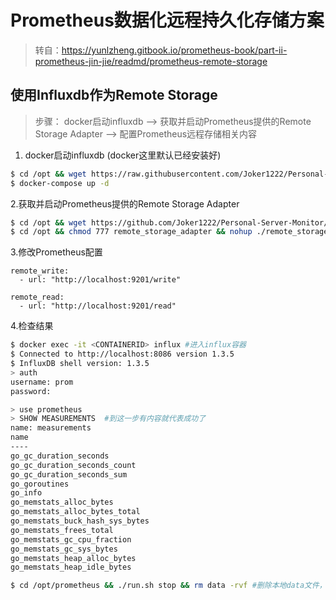 # Prometheus数据化远程持久化存储方案
> 转自：https://yunlzheng.gitbook.io/prometheus-book/part-ii-prometheus-jin-jie/readmd/prometheus-remote-storage

## 使用Influxdb作为Remote Storage
> 步骤： docker启动influxdb --> 获取并启动Prometheus提供的Remote Storage Adapter --> 配置Prometheus远程存储相关内容

1. docker启动influxdb (docker这里默认已经安装好)<br>
~~~bash
$ cd /opt && wget https://raw.githubusercontent.com/Joker1222/Personal-Server-Monitor/master/remote_storage/docker-compose.yml
$ docker-compose up -d
~~~

2.获取并启动Prometheus提供的Remote Storage Adapter
~~~bash
$ cd /opt && wget https://github.com/Joker1222/Personal-Server-Monitor/raw/master/remote_storage/remote_storage_adapter
$ cd /opt && chmod 777 remote_storage_adapter && nohup ./remote_storage_adapter --influxdb-url=http://localhost:8086 --influxdb.username=prom --influxdb.database=prometheus --influxdb.retention-policy=autogen > remote.log &
~~~

3.修改Prometheus配置
~~~vim
remote_write:
  - url: "http://localhost:9201/write"

remote_read:
  - url: "http://localhost:9201/read"
~~~

4.检查结果
~~~bash
$ docker exec -it <CONTAINERID> influx #进入influx容器
$ Connected to http://localhost:8086 version 1.3.5
$ InfluxDB shell version: 1.3.5
> auth
username: prom
password:

> use prometheus
> SHOW MEASUREMENTS  #到这一步有内容就代表成功了
name: measurements
name
----
go_gc_duration_seconds
go_gc_duration_seconds_count
go_gc_duration_seconds_sum
go_goroutines
go_info
go_memstats_alloc_bytes
go_memstats_alloc_bytes_total
go_memstats_buck_hash_sys_bytes
go_memstats_frees_total
go_memstats_gc_cpu_fraction
go_memstats_gc_sys_bytes
go_memstats_heap_alloc_bytes
go_memstats_heap_idle_bytes
~~~

~~~bash
$ cd /opt/prometheus && ./run.sh stop && rm data -rvf #删除本地data文件，然后重启，观察是否能够从influxdb中恢复数据
~~~
